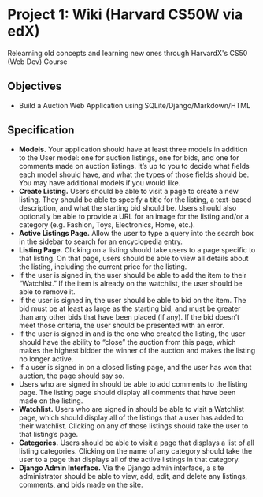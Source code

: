 # Project 1: Wiki (Harvard CS50W via edX)
Relearning old concepts and learning new ones through HarvardX's CS50 (Web Dev) Course

## Objectives

* Build a Auction Web Application using SQLite/Django/Markdown/HTML

## Specification
* **Models.** Your application should have at least three models in addition to the User model: one for auction listings, one for bids, and one for comments made on auction listings. It’s up to you to decide what fields each model should have, and what the types of those fields should be. You may have additional models if you would like.
* **Create Listing.** Users should be able to visit a page to create a new listing. They should be able to specify a title for the listing, a text-based description, and what the starting bid should be. Users should also optionally be able to provide a URL for an image for the listing and/or a category (e.g. Fashion, Toys, Electronics, Home, etc.).
* **Active Listings Page.** Allow the user to type a query into the search box in the sidebar to search for an encyclopedia entry.
* **Listing Page.** Clicking on a listing should take users to a page specific to that listing. On that page, users should be able to view all details about the listing, including the current price for the listing.
* If the user is signed in, the user should be able to add the item to their “Watchlist.” If the item is already on the watchlist, the user should be able to remove it.
* If the user is signed in, the user should be able to bid on the item. The bid must be at least as large as the starting bid, and must be greater than any other bids that have been placed (if any). If the bid doesn’t meet those criteria, the user should be presented with an error.
* If the user is signed in and is the one who created the listing, the user should have the ability to “close” the auction from this page, which makes the highest bidder the winner of the auction and makes the listing no longer active.
* If a user is signed in on a closed listing page, and the user has won that auction, the page should say so.
* Users who are signed in should be able to add comments to the listing page. The listing page should display all comments that have been made on the listing.
* **Watchlist.** Users who are signed in should be able to visit a Watchlist page, which should display all of the listings that a user has added to their watchlist. Clicking on any of those listings should take the user to that listing’s page.
* **Categories.** Users should be able to visit a page that displays a list of all listing categories. Clicking on the name of any category should take the user to a page that displays all of the active listings in that category.
* **Django Admin Interface.** Via the Django admin interface, a site administrator should be able to view, add, edit, and delete any listings, comments, and bids made on the site.
